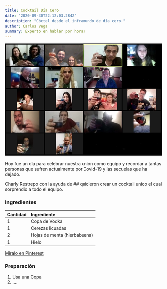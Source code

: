 ```yaml
---
title: Cocktail Día Cero
date: "2020-09-30T22:12:03.284Z"
description: "Cóctel desde el inframundo de día cero."
author: Carlos Vega
summary: Experto en hablar por horas
---
```


![Cocktail Día Cero](./cocktail.jpg)

Hoy fue un día para celebrar nuestra unión como equipo y recordar a tantas personas que sufren actualmente por Covid-19 y las secuelas que ha dejado.

Charly Restrepo con la ayuda de ## quicieron crear un cocktail unico el cual sorprendio a todo el equipo.



### Ingredientes

| Cantidad | Ingrediente                            |
| :----- | :--------------------------------------- |
| 1      | Copa de Vodka                            |
| 1      | Cerezas licuadas                         |
| 2      | Hojas de menta (hierbabuena)             |
| 1      | Hielo                                    |

[Miralo en Pinterest](https://dfsd.com)



### Preparación

1. Usa una Copa
2. ....
